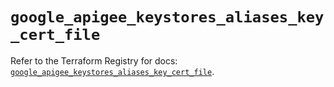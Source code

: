 # `google_apigee_keystores_aliases_key_cert_file`

Refer to the Terraform Registry for docs: [`google_apigee_keystores_aliases_key_cert_file`](https://registry.terraform.io/providers/hashicorp/google-beta/6.6.0/docs/resources/google_apigee_keystores_aliases_key_cert_file).
